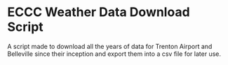 # ECCC Weather Data Download Script

A script made to download all the years of data for Trenton Airport and Belleville since their inception and export them into a csv file for later use.

